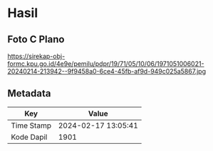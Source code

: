 # Hasil

## Foto C Plano

https://sirekap-obj-formc.kpu.go.id/4e9e/pemilu/pdpr/19/71/05/10/06/1971051006021-20240214-213942--9f9458a0-6ce4-45fb-af9d-949c025a5867.jpg


## Metadata

| Key        | Value               |
| ---------- | ------------------- |
| Time Stamp | 2024-02-17 13:05:41 |
| Kode Dapil | 1901                |



